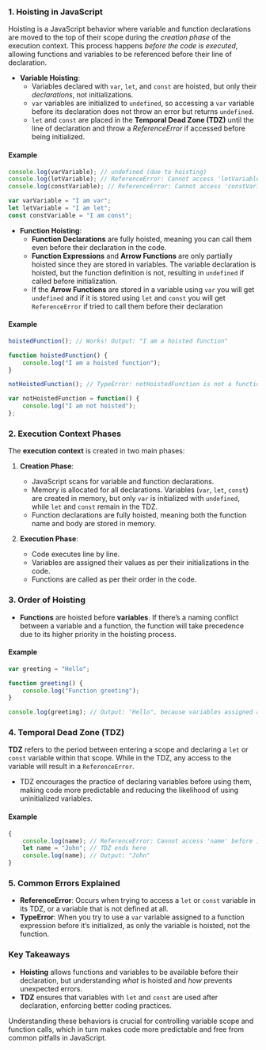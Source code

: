 ### 1. **Hoisting in JavaScript**

Hoisting is a JavaScript behavior where variable and function declarations are moved to the top of their scope during the *creation phase* of the execution context. This process happens *before the code is executed*, allowing functions and variables to be referenced before their line of declaration.

- **Variable Hoisting**: 
   - Variables declared with `var`, `let`, and `const` are hoisted, but only their *declarations*, not initializations.
   - `var` variables are initialized to `undefined`, so accessing a `var` variable before its declaration does not throw an error but returns `undefined`.
   - `let` and `const` are placed in the **Temporal Dead Zone (TDZ)** until the line of declaration and throw a *ReferenceError* if accessed before being initialized.

#### Example
```javascript
console.log(varVariable); // undefined (due to hoisting)
console.log(letVariable); // ReferenceError: Cannot access 'letVariable' before initialization
console.log(constVariable); // ReferenceError: Cannot access 'constVariable' before initialization

var varVariable = "I am var";
let letVariable = "I am let";
const constVariable = "I am const";
```

- **Function Hoisting**:
   - **Function Declarations** are fully hoisted, meaning you can call them even before their declaration in the code.
   - **Function Expressions** and **Arrow Functions** are only partially hoisted since they are stored in variables. The variable declaration is hoisted, but the function definition is not, resulting in `undefined` if called before initialization.
   - If the **Arrow Functions** are stored in a variable using `var` you will get `undefined` and if it is stored using `let` and `const` you will get `ReferenceError` if tried to call them before their declaration

#### Example
```javascript
hoistedFunction(); // Works! Output: "I am a hoisted function"

function hoistedFunction() {
    console.log("I am a hoisted function");
}

notHoistedFunction(); // TypeError: notHoistedFunction is not a function

var notHoistedFunction = function() {
    console.log("I am not hoisted");
};
```

### 2. **Execution Context Phases**

The **execution context** is created in two main phases:

1. **Creation Phase**:
   - JavaScript scans for variable and function declarations.
   - Memory is allocated for all declarations. Variables (`var`, `let`, `const`) are created in memory, but only `var` is initialized with `undefined`, while `let` and `const` remain in the TDZ.
   - Function declarations are fully hoisted, meaning both the function name and body are stored in memory.

2. **Execution Phase**:
   - Code executes line by line.
   - Variables are assigned their values as per their initializations in the code.
   - Functions are called as per their order in the code.

### 3. **Order of Hoisting**
   - **Functions** are hoisted before **variables**. If there’s a naming conflict between a variable and a function, the function will take precedence due to its higher priority in the hoisting process.
   
#### Example
```javascript
var greeting = "Hello";

function greeting() {
    console.log("Function greeting");
}

console.log(greeting); // Output: "Hello", because variables assigned after function declarations retain the assigned value.
```

### 4. **Temporal Dead Zone (TDZ)**

**TDZ** refers to the period between entering a scope and declaring a `let` or `const` variable within that scope. While in the TDZ, any access to the variable will result in a `ReferenceError`.

- TDZ encourages the practice of declaring variables before using them, making code more predictable and reducing the likelihood of using uninitialized variables.

#### Example
```javascript
{
    console.log(name); // ReferenceError: Cannot access 'name' before initialization
    let name = "John"; // TDZ ends here
    console.log(name); // Output: "John"
}
```

### 5. **Common Errors Explained**

   - **ReferenceError**: Occurs when trying to access a `let` or `const` variable in its TDZ, or a variable that is not defined at all.
   - **TypeError**: When you try to use a `var` variable assigned to a function expression before it’s initialized, as only the variable is hoisted, not the function.

### Key Takeaways

- **Hoisting** allows functions and variables to be available before their declaration, but understanding *what* is hoisted and *how* prevents unexpected errors.
- **TDZ** ensures that variables with `let` and `const` are used after declaration, enforcing better coding practices.
  
Understanding these behaviors is crucial for controlling variable scope and function calls, which in turn makes code more predictable and free from common pitfalls in JavaScript. 
